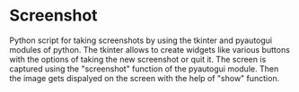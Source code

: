 # Screenshot
Python script for taking screenshots by using the tkinter and pyautogui modules of python. The tkinter allows to create widgets like various buttons with the options of taking the new screenshot or quit it. The screen is captured using the "screenshot" function of the pyautogui module. Then  the image gets dispalyed on the screen with the help of "show" function.

